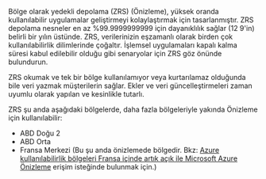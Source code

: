Bölge olarak yedekli depolama (ZRS) (Önizleme), yüksek oranda kullanılabilir uygulamalar geliştirmeyi kolaylaştırmak için tasarlanmıştır. ZRS depolama nesneler en az %99.9999999999 için dayanıklılık sağlar (12 9'in) belirli bir yılın üstünde. ZRS, verilerinizin eşzamanlı olarak birden çok kullanılabilirlik dilimlerinde çoğaltır. İşlemsel uygulamaları kapalı kalma süresi kabul edilebilir olduğu gibi senaryolar için ZRS göz önünde bulundurun.

ZRS okumak ve tek bir bölge kullanılamıyor veya kurtarılamaz olduğunda bile veri yazmak müşterilerin sağlar. Ekler ve veri güncelleştirmeleri zaman uyumlu olarak yapılan ve kesinlikle tutarlı.   

ZRS şu anda aşağıdaki bölgelerde, daha fazla bölgeleriyle yakında Önizleme için kullanılabilir:

- ABD Doğu 2 
- ABD Orta 
- Fransa Merkezi (Bu şu anda önizlemede bölgedir. Bkz: [Azure kullanılabilirlik bölgeleri Fransa içinde artık açık ile Microsoft Azure Önizleme](https://azure.microsoft.com/blog/microsoft-azure-preview-with-azure-availability-zones-now-open-in-france) erişim isteğinde bulunmak için.)